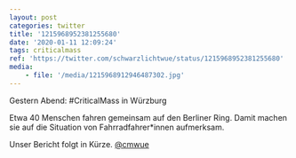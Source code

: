 ```yaml
---
layout: post
categories: twitter
title: '1215968952381255680'
date: '2020-01-11 12:09:24'
tags: criticalmass
ref: 'https://twitter.com/schwarzlichtwue/status/1215968952381255680'
media:
    - file: '/media/1215968912946487302.jpg'
---
```

Gestern Abend: #CriticalMass in Würzburg



Etwa 40 Menschen fahren gemeinsam auf den Berliner Ring. Damit machen sie auf die Situation von Fahrradfahrer\*innen aufmerksam.



Unser Bericht folgt in Kürze. [@cmwue](https://twitter.com/cmwue)  